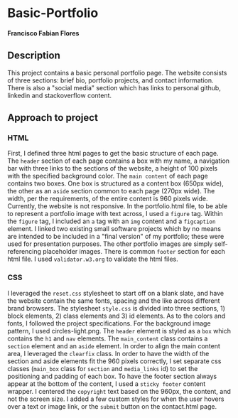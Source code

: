 # Basic-Portfolio
#### Francisco Fabian Flores

## Description
This project contains a basic personal portfolio page. The website consists of three sections: brief bio, portfolio projects, and contact information. There is also a "social media" section which has links to personal github, linkedin and stackoverflow content.

## Approach to project
### HTML
First, I defined three html pages to get the basic structure of each page. The `header` section of each page contains a box with my name, a navigation bar with three links to the sections of the website, a height of 100 pixels with the specified background color.
The `main content` of each page contains two boxes. One box is structured as a content box (650px wide), the other as an `aside` section common to each page (270px wide). The width, per the requirements, of the entire content is 960 pixels wide. Currently, the website is not responsive.
In the portfolio.html file, to be able to represent a portfolio image with text across, I used a `figure` tag. Within the `figure` tag, I included an `a` tag with an `img` content and a `figcaption` element. I linked two existing small software projects which by no means are intended to be included in a "final version" of my portfolio; these were used for presentation purposes. The other portfolio images are simply self-referencing placeholder images.
There is common `footer` section for each html file.
I used `validator.w3.org` to validate the html files.

### CSS
I leveraged the `reset.css` stylesheet to start off on a blank slate, and have the website contain the same fonts, spacing and the like across different brand browsers.
The stylesheet `style.css` is divided into three sections, 1) block elements, 2) class elements and 3) id elements. As to the colors and fonts, I followed the project specifications. For the background image pattern, I used circles-light.png. 
The `header` element is styled as a `box` which contains the `h1` and `nav` elements.
The `main_content` class contains a `section` element and an `aside` element. In order to align the main content area, I leveraged the `clearfix` class. In order to have the width of the section and aside elements fit the 960 pixels correctly, I set separate css classes (`main_box` class for `section` and `media_links` id) to set the positioning and padding of each box.
To have the footer section always appear at the bottom of the content, I used a `sticky footer` content wrapper. I centered the `copyright` text based on the 960px, the content, and not the screen size.
I added a few custom styles for when the user hovers over a text or image link, or the `submit` button on the contact.html page.

